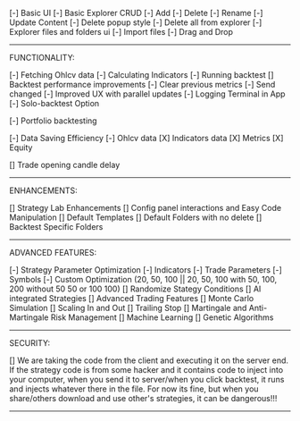 [-] Basic UI
[-] Basic Explorer CRUD
    [-] Add
    [-] Delete
    [-] Rename
    [-] Update Content
[-] Delete popup style
[-] Delete all from explorer
[-] Explorer files and folders ui
[-] Import files
[-] Drag and Drop

---------------------

FUNCTIONALITY:

[-] Fetching Ohlcv data
[-] Calculating Indicators
[-] Running backtest
[] Backtest performance improvements
[-] Clear previous metrics
[-] Send changed 
[-] Improved UX with parallel updates
[-] Logging Terminal in App
[-] Solo-backtest Option

[-] Portfolio backtesting

[-] Data Saving Efficiency
    [-] Ohlcv data
    [X] Indicators data
    [X] Metrics
    [X] Equity

[] Trade opening candle delay

---------------------

ENHANCEMENTS:

[] Strategy Lab Enhancements
    [] Config panel interactions and Easy Code Manipulation
    [] Default Templates
    [] Default Folders with no delete
    [] Backtest Specific Folders

---------------------

ADVANCED FEATURES:

[-] Strategy Parameter Optimization
    [-] Indicators
    [-] Trade Parameters
    [-] Symbols
    [-] Custom Optimization (20, 50, 100 || 20, 50, 100 with 50, 100, 200 without 50 50 or 100 100)
[] Randomize Stategy Conditions
[] AI integrated Strategies
[] Advanced Trading Features
    [] Monte Carlo Simulation
    [] Scaling In and Out
    [] Trailing Stop
    [] Martingale and Anti-Martingale Risk Management
[] Machine Learning
[] Genetic Algorithms

----------------------

SECURITY:

[] We are taking the code from the client and executing it on the server end. If the strategy code is from some hacker and it contains code to inject into your computer, when you send it to server/when you click backtest, it runs and injects whatever there in the file. For now its fine, but when you share/others download and use other's strategies, it can be dangerous!!!

-----------------------
